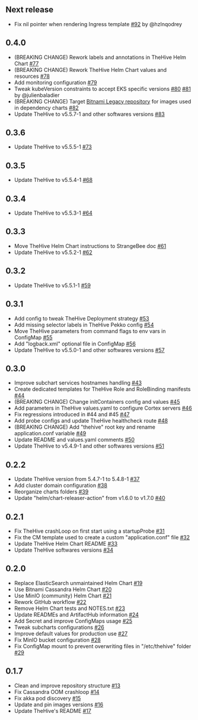 ## Next release

- Fix nil pointer when rendering Ingress template [#92](https://github.com/StrangeBeeCorp/helm-charts/pull/92) by @hzlnqodrey


## 0.4.0

- (BREAKING CHANGE) Rework labels and annotations in TheHive Helm Chart [#77](https://github.com/StrangeBeeCorp/helm-charts/pull/77)
- (BREAKING CHANGE) Rework TheHive Helm Chart values and resources [#78](https://github.com/StrangeBeeCorp/helm-charts/pull/78)
- Add monitoring configuration [#79](https://github.com/StrangeBeeCorp/helm-charts/pull/79)
- Tweak kubeVersion constraints to accept EKS specific versions [#80](https://github.com/StrangeBeeCorp/helm-charts/pull/80) [#81](https://github.com/StrangeBeeCorp/helm-charts/pull/81) by @julienbaladier
- (BREAKING CHANGE) Target [Bitnami Legacy repository](https://github.com/bitnami/charts/issues/35164) for images used in dependency charts [#82](https://github.com/StrangeBeeCorp/helm-charts/pull/82)
- Update TheHive to v5.5.7-1 and other softwares versions [#83](https://github.com/StrangeBeeCorp/helm-charts/pull/83)


## 0.3.6

- Update TheHive to v5.5.5-1 [#73](https://github.com/StrangeBeeCorp/helm-charts/pull/73)


## 0.3.5

- Update TheHive to v5.5.4-1 [#68](https://github.com/StrangeBeeCorp/helm-charts/pull/68)


## 0.3.4

- Update TheHive to v5.5.3-1 [#64](https://github.com/StrangeBeeCorp/helm-charts/pull/64)


## 0.3.3

- Move TheHive Helm Chart instructions to StrangeBee doc [#61](https://github.com/StrangeBeeCorp/helm-charts/pull/61)
- Update TheHive to v5.5.2-1 [#62](https://github.com/StrangeBeeCorp/helm-charts/pull/62)


## 0.3.2

- Update TheHive to v5.5.1-1 [#59](https://github.com/StrangeBeeCorp/helm-charts/pull/59)


## 0.3.1

- Add config to tweak TheHive Deployment strategy [#53](https://github.com/StrangeBeeCorp/helm-charts/pull/53)
- Add missing selector labels in TheHive Pekko config [#54](https://github.com/StrangeBeeCorp/helm-charts/pull/54)
- Move TheHive parameters from command flags to env vars in ConfigMap [#55](https://github.com/StrangeBeeCorp/helm-charts/pull/55)
- Add "logback.xml" optional file in ConfigMap [#56](https://github.com/StrangeBeeCorp/helm-charts/pull/56)
- Update TheHive to v5.5.0-1 and other softwares versions [#57](https://github.com/StrangeBeeCorp/helm-charts/pull/57)


## 0.3.0

- Improve subchart services hostnames handling [#43](https://github.com/StrangeBeeCorp/helm-charts/pull/43)
- Create dedicated templates for TheHive Role and RoleBinding manifests [#44](https://github.com/StrangeBeeCorp/helm-charts/pull/44)
- (BREAKING CHANGE) Change initContainers config and values [#45](https://github.com/StrangeBeeCorp/helm-charts/pull/45)
- Add parameters in TheHive values.yaml to configure Cortex servers [#46](https://github.com/StrangeBeeCorp/helm-charts/pull/46)
- Fix regressions introduced in #44 and #45 [#47](https://github.com/StrangeBeeCorp/helm-charts/pull/47)
- Add probe configs and update TheHive healthcheck route [#48](https://github.com/StrangeBeeCorp/helm-charts/pull/48)
- (BREAKING CHANGE) Add "thehive" root key and rename application.conf variable [#49](https://github.com/StrangeBeeCorp/helm-charts/pull/49)
- Update README and values.yaml comments [#50](https://github.com/StrangeBeeCorp/helm-charts/pull/50)
- Update TheHive to v5.4.9-1 and other softwares versions [#51](https://github.com/StrangeBeeCorp/helm-charts/pull/51)


## 0.2.2

- Update TheHive version from 5.4.7-1 to 5.4.8-1 [#37](https://github.com/StrangeBeeCorp/helm-charts/pull/37)
- Add cluster domain configuration [#38](https://github.com/StrangeBeeCorp/helm-charts/pull/38)
- Reorganize charts folders [#39](https://github.com/StrangeBeeCorp/helm-charts/pull/39)
- Update "helm/chart-releaser-action" from v1.6.0 to v1.7.0 [#40](https://github.com/StrangeBeeCorp/helm-charts/pull/40)


## 0.2.1

- Fix TheHive crashLoop on first start using a startupProbe [#31](https://github.com/StrangeBeeCorp/helm-charts/pull/31)
- Fix the CM template used to create a custom "application.conf" file [#32](https://github.com/StrangeBeeCorp/helm-charts/pull/32)
- Update TheHive Helm Chart README [#33](https://github.com/StrangeBeeCorp/helm-charts/pull/33)
- Update TheHive softwares versions [#34](https://github.com/StrangeBeeCorp/helm-charts/pull/34)


## 0.2.0

- Replace ElasticSearch unmaintained Helm Chart [#19](https://github.com/StrangeBeeCorp/helm-charts/pull/19)
- Use Bitnami Cassandra Helm Chart [#20](https://github.com/StrangeBeeCorp/helm-charts/pull/20)
- Use MinIO (community) Helm Chart [#21](https://github.com/StrangeBeeCorp/helm-charts/pull/21)
- Rework GitHub workflow [#22](https://github.com/StrangeBeeCorp/helm-charts/pull/22)
- Remove Helm Chart tests and NOTES.txt [#23](https://github.com/StrangeBeeCorp/helm-charts/pull/23)
- Update READMEs and ArtifactHub information [#24](https://github.com/StrangeBeeCorp/helm-charts/pull/24)
- Add Secret and improve ConfigMaps usage [#25](https://github.com/StrangeBeeCorp/helm-charts/pull/25)
- Tweak subcharts configurations [#26](https://github.com/StrangeBeeCorp/helm-charts/pull/26)
- Improve default values for production use [#27](https://github.com/StrangeBeeCorp/helm-charts/pull/27)
- Fix MinIO bucket configuration [#28](https://github.com/StrangeBeeCorp/helm-charts/pull/28)
- Fix ConfigMap mount to prevent overwriting files in "/etc/thehive" folder [#29](https://github.com/StrangeBeeCorp/helm-charts/pull/29)


## 0.1.7

- Clean and improve repository structure [#13](https://github.com/StrangeBeeCorp/helm-charts/pull/13)
- Fix Cassandra OOM crashloop [#14](https://github.com/StrangeBeeCorp/helm-charts/pull/14)
- Fix akka pod discovery [#15](https://github.com/StrangeBeeCorp/helm-charts/pull/15)
- Update and pin images versions [#16](https://github.com/StrangeBeeCorp/helm-charts/pull/16)
- Update TheHive's README [#17](https://github.com/StrangeBeeCorp/helm-charts/pull/17)
